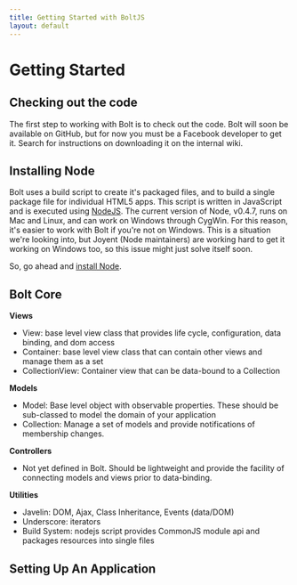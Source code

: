 ```yaml
---
title: Getting Started with BoltJS
layout: default
---
```


<h1>Getting Started</h1>

<h2>Checking out the code</h2>
<p>
  The first step to working with Bolt is to check out the code.  Bolt will soon be available on GitHub, but for now you must be a Facebook developer to get it.  Search for instructions on downloading it on the internal wiki.
</p>

<h2>Installing Node</h2>
<p>
  Bolt uses a build script to create it's packaged files, and to build a single package file for individual HTML5 apps.  This script is written in JavaScript and is executed using <a href="http://nodejs.org">NodeJS</a>.  The current version of Node, v0.4.7, runs on Mac and Linux, and can work on Windows through CygWin.  For this reason, it's easier to work with Bolt if you're not on Windows.  This is a situation we're looking into, but Joyent (Node maintainers) are working hard to get it working on Windows too, so this issue might just solve itself soon. 
</p>

<p>
  So, go ahead and <a href="https://github.com/joyent/node/wiki/Installation">install Node</a>.
</p>

<h2>Bolt Core</h2>

<b>Views</b>

<ul>
  <li>View: base level view class that provides life cycle, configuration, data binding, and dom access</li>
  <li>Container: base level view class that can contain other views and manage them as a set </li>
  <li>CollectionView: Container view that can be data-bound to a Collection</li>
</ul>

<b>Models</b>
<ul>
  <li>Model: Base level object with observable properties. These should be sub-classed to model the domain of your application</li>
  <li>Collection: Manage a set of models and provide notifications of membership changes.</li>
</ul>

<b>Controllers</b>
<ul>
  <li>Not yet defined in Bolt. Should be lightweight and provide the facility of connecting models and views prior to data-binding.</li>
</ul>

<b>Utilities</b>
<ul>
  <li>Javelin: DOM, Ajax, Class Inheritance, Events (data/DOM) </li>
  <li>Underscore: iterators</li>
  <li>Build System: nodejs script provides CommonJS module api and packages resources into single files</li>
</ul>

<h2>Setting Up An Application</h2>

<p>
  
</p>
